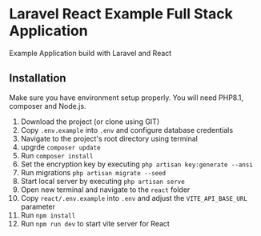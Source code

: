 # Laravel React Example Full Stack Application
Example Application build with Laravel and React


## Installation 
Make sure you have environment setup properly. You will need PHP8.1, composer and Node.js.

1. Download the project (or clone using GIT)
2. Copy `.env.example` into `.env` and configure database credentials
3. Navigate to the project's root directory using terminal
4. upgrde `composer update`
5. Run `composer install`
6. Set the encryption key by executing `php artisan key:generate --ansi`
7. Run migrations `php artisan migrate --seed`
8. Start local server by executing `php artisan serve`
9. Open new terminal and navigate to the `react` folder
10. Copy `react/.env.example` into `.env` and adjust the `VITE_API_BASE_URL` parameter
11. Run `npm install`
12. Run `npm run dev` to start vite server for React

